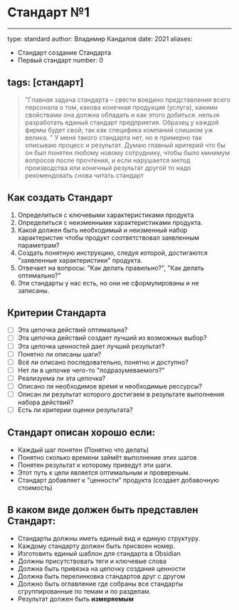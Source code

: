 # Стандарт №1
---
type: standard 
author: Владимир Кандалов 
date: 2021
aliases: 
- Стандарт создание Стандарта
- Первый стандарт
number: 0

tags: [стандарт]
---

>"Главная задача стандарта – свести воедино представления всего персонала о том, какова конечная продукция (услуга), какими свойствами она должна обладать и как этого добиться. нельзя разработать единый стандарт предприятия. 
>Образец у каждой фирмы будет свой, так как специфика компаний слишком уж велика. "
>У меня такого стандарта нет, но я примерно так описываю процесс и результат. Думаю главный критерий что бы он был понятен любому новому сотруднику, чтобы было минимум вопросов после прочтения, и если нарушается метод производства или конечный результат другой то надо рекомендовать снова читать стандарт

## Как создать Стандарт
1. Определиться с ключевыми характеристиками продукта
2. Определиться с неизменными характеристиками продукта.
3. Какой должен быть необходимый и неизменный набор характеристик чтобы продукт соответствовал заявленным параметрам?
4. Создать понятную инструкцию, следуя  которой, достигаются "заявленные характеристики" продукта.
5. Отвечает на вопросы: "Как делать правильно?", "Как делать оптимально?"
6. Эти стандарты у нас есть, но они не сформулированы и не записаны.

## Критерии Стандарта
- [ ] Эта цепочка действий оптимальна?
- [ ] Эта цепочка действий создает лучший из возможных выбор?
- [ ] Эта цепочка ценностей дает лучший результат?
- [ ] Понятно ли описаны шаги?
- [ ] Всё ли описано последовательно, понятно и доступно?
- [ ] Нет ли в цепочке чего-то "подразумеваемого?"
- [ ] Реализуема ли эта цепочка?
- [ ] Описано ли необходимое время и необходимые рессурсы?
- [ ] Описан ли результат которого достигаем в результате выполнения набора действий?
- [ ] Есть ли критерии оценки результата?

## Стандарт описан хорошо если:
- Каждый шаг понятен (Понятно что делать)
- Понятно сколько времени займёт выполнение этих шагов
- Понятен результат к которому приведут эти шаги.
- Этот путь к цели является оптимальным и провереным.
- Стандарт добавляет к "ценности" продукта (создает добавочную стоимость)

## В каком виде должен быть представлен Стандарт:
- Стандарты должны иметь единый вид и единую структуру.
- Каждому стандарту должен быть присвоен номер.
- Изготовить единый шаблон для стандарта в Obsidian
- Должны присутствовать теги и ключевые слова
- Должна быть привязка на цепочку создания ценности
- Должна быть перелинковка стандартов друг с другом
- Должно быть оглавление где собраны все стандарты сгруппированные по темам и по разделам.
- Результат должен быть **измеряемым**